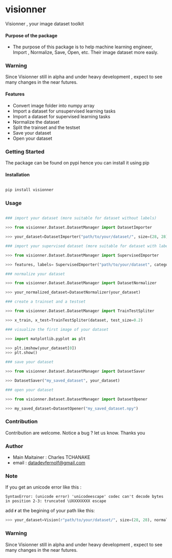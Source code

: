 # visionner
Visionner , your image dataset toolkit

#### Purpose of the package
+ The purpose of this package is to help machine learning engineer, Import , Normalize, Save, Open,  etc. Their image dataset more easly.

### Warning

Since Visionner still in alpha and under heavy development , expect to see many changes in the near futures.

#### Features

+ Convert image folder into numpy array
+ Import a dataset for unsupervised learning tasks
+ Import a dataset for supervised learning tasks
+ Normalize the dataset
+ Split the trainset and the testset
+ Save your dataset
+ Open your dataset

### Getting Started

The package can be found on pypi hence you can install it using pip

#### Installation

```bash

pip install visionner

```

### Usage

```python

### import your dataset (more suitable for dataset without labels)

>>> from visionner.Dataset.DatasetManager import DatasetImporter

>>> your_dataset=DatasetImporter("path/to/your/dataset/", size=(28, 28))

### import your supervised dataset (more suitable for dataset with labels)

>>> from visionner.Dataset.DatasetManager import SupervisedImporter

>>> features, labels= SupervisedImporter("path/to/your/dataset", categories=["cat", "dog"], size=(28,28))

### normalize your dataset

>>> from visionner.Dataset.DatasetManager import DatasetNormalizer

>>> your_normalized_dataset=DatasetNormalizer(your_dataset)

### create a trainset and a testset

>>> from visionner.Dataset.DatasetManager import TrainTestSpliter

>>> x_train, x_test=TrainTestSpliter(dataset, test_size=0.2)

### visualize the first image of your dataset

>>> import matplotlib.pyplot as plt 

>>> plt.imshow(your_dataset[0])
>>> plt.show()

### save your dataset

>>> from visionner.Dataset.DatasetManager import DatasetSaver

>>> DatasetSaver("my_saved_dataset", your_dataset)

### open your dataset

>>> from visionner.Dataset.DatasetManager import DatasetOpener

>>> my_saved_dataset=DatasetOpener("my_saved_dataset.npy") 

```


### Contribution

Contribution are welcome.
Notice a bug ? let us know. Thanks you

### Author

+ Main Maitainer : Charles TCHANAKE
+ email : datadevfernolf@gmail.com 

### Note 

If you get an unicode error like  this :

```
SyntaxError: (unicode error) 'unicodeescape' codec can't decode bytes in position 2-3: truncated \UXXXXXXXX escape

```

add **r** at the begining of your path like this:

```python
>>> your_dataset=Vision(r"path/to/your/dataset/", size=(28, 28), normalize=True)
```

### Warning

Since Visionner still in alpha and under heavy development , expect to see many changes in the near futures.
